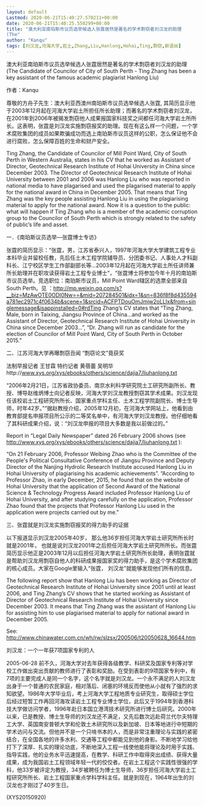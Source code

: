 ```yaml
---
layout: default
Lastmod: 2020-06-21T15:40:27.570211+00:00
date: 2020-06-21T15:40:25.550299+00:00
title: "澳大利亚南珀斯市议员选举候选人张霆居然是著名的学术剽窃者刘汉龙的助理 
(The"
author: "Kanqu"
tags: [刘汉龙,河海大学,岩土,Zhang,Liu,Hanlong,Hohai,Ting,剽窃,新语丝]
---
```


澳大利亚南珀斯市议员选举候选人张霆居然是著名的学术剽窃者刘汉龙的助理 (The Candidate of Councilor of City of South Perth - Ting Zhang has been a key assistant of the famous academic plagiarist Hanlong Liu)

作者：Kanqu

尊敬的方舟子先生：澳大利亚西澳州南珀斯市议员选举候选人张霆, 其简历显示他于2003年12月起在河海大学岩土所担任所长助理；而著名的学术剽窃者刘汉龙，在2001年到2006年被揭发剽窃他人成果报国家科技奖之间都任河海大学岩土所所长。这表明，张霆是刘汉龙实施剽窃报奖的助理。现在有这么样一个问题，一个学术腐败集团的成员如果欺骗成功而选上南珀斯市议员这样的公职，怎么保证他不会进行腐败，怎么保障百姓的生命和财产安全。

Ting Zhang, the Candidate of Councilor of Mill Point Ward, City of South Perth in Western Australia, states in his CV that he worked as Assistant of Director, Geotechnical Research Institute of Hohai University in China since December 2003. The Director of Geotechnical Research Institute of Hohai University between 2001 and 2006 was Hanlong Liu who was reported in national media to have plagarised and used the plagarised material to apply for the national award in China in December 2005. That means that Ting Zhang was the key people assisting Hanlong Liu in using the plagiarising material to apply for the national award. Now it is a question to the public: what will happen if Ting Zhang who is a member of the academic corruption group to the Councilor of South Perth which is strongly related to the safety of public’s life and asset.

一．《南珀斯议员选举—张霆博士专访》

张霆的简历显示：“张霆，男，江苏省泰兴人，1997年河海大学大学建筑工程专业本科毕业并留校任教，先后任土木工程学院辅导员、分团委书记、人事处人才科副科长、江宁校区学生工作部副部长等...2003年12月起在河海大学岩土所任讲师兼所长助理并在职攻读获得岩土工程专业博士”，“张霆博士将参加今年十月的南珀斯市议员选举。竞选职位：南珀斯市议员，Mill Point Ward辖区的选票全部来自South Perth。见 ：http://mp.weixin.qq.com/s?__biz=MzAwOTE0ODI0Nw==&mid=207284501&idx=1&sn=836f8f8d435594a781ec2971c4f0634b&scene=1&srcid=ACFPTDouOmJmjw2oLLlx&from=singlemessage&isappinstalled=0#rdTing Zhang’s CV states that “Ting Zhang, Male, born in Taixing, Jiangsu Province of China...and worked as the Assistant of Director, Geotechnical Research Institute of Hohai University in China since December 2003...”, “Dr. Zhang will run as candidate for the election of Councilor of Mill Point Ward, City of South Perth in October 2015.”

二、江苏河海大学再曝剽窃丑闻 “剽窃论文”竟获奖

法制早报记者 王甘霖 特约记者 黄蓓蕾 吴明华http://www.xys.org/xys/ebooks/others/science/dajia7/liuhanlong.txt

“2006年2月21日，江苏省政协委员、南京水利科学研究院土工研究所副所长、教授、博导赵维炳博士向记者反映，河海大学刘汉龙教授剽窃其学术成果。刘汉龙现任该校岩土工程研究所所长、国家重点学科主任、土木工程学院副院长、博士生导师，时年42岁。”“据赵教授介绍，2005年12月初，在河海大学网站上，他看到由教育部提名申报项目所公示的二等奖名单中，有河海大学刘汉龙教授。他仔细地看了其科研成果介绍，说：“刘汉龙申报的项目大多数是我以前做过的。”

Report in “Legal Daily Newspaper” dated 26 February 2006 shows (see  http://www.xys.org/xys/ebooks/others/science/dajia7/liuhanlong.txt ):

“On 21 February 2006, Professor Weibing Zhao who is the Committee of the People's Political Consultative Conference of Jiangsu Province and Deputy Director of the Nanjing Hydrolic Research Institute accused Hanlong Liu in Hohai University of plagiarising his academic achievements”. “According to Professor Zhao, in early December, 2015, he found that on the website of Hohai University that the application of Second Award of the National Science & Technology Progress Award included Professor Hanlong Liu of Hohai University, and after studying carefully on the application, Professor Zhao found that the projects that Professor Hanlong Liu used in the application were projects carried out by me.”

三、张霆就是刘汉龙实施剽窃报奖的得力助手的证据

以下报道显示刘汉龙2005年40岁， 那么他36岁担任河海大学岩土研究所所长时就是2001年， 也就是说刘汉龙2001年之后担任河海大学岩土研究所所长。而张霆简历显示他正是2003年12月以后担任河海大学岩土研究所所长助理，表明张霆就是帮助刘汉龙用剽窃自他人的科研成果报国家奖的得力助手，是这个学术腐败集团的核心成员。大家在Google里输入“张霆， 刘汉龙”就能够发现他们所有的信息。

The following report show that Hanlong Liu has been working as Director of Geotechnical Research Institute of Hohai University since 2001 until at least 2006, and Ting Zhang’s CV shows that he started working as Assistant of Director of Geotechnical Research Institute of Hohai University since December 2003. It means that Ting Zhang was the assistant of Hanlong Liu for assisting him to use plagiarised material to apply for national award in December 2005.

See: http://www.chinawater.com.cn/wh/rw/slzsx/200506/t20050628_16644.htm

刘汉龙：一个一年获7项国家专利的人

2005-06-28    前不久，河海大学对去年获得各级教学、科研奖及国家专利等对学校工作做出突出贡献的教师进行了表彰和奖励。在受到表彰的9项国家专利中，有7项的主要完成人是同一个名字，这个名字就是刘汉龙。一个永不满足的人刘汉龙出身于一个普通的农民家庭，相对落后、闭塞的环境反而使他从小就有了强烈的求知欲望。1986年大学毕业后，考上河海大学工程地质专业研究生，取得硕士学位后经过短暂工作再回河海攻读岩土工程专业博士学位，此后又于1994年到香港科技大学做访问学者，1996年赴日本国立港湾技术研究所进行博士后研究。2000年以来，已是教授、博士生导师的刘汉龙还不满足，又先后数次远赴荷兰代尔夫特理工大学、英国南安普顿大学和伦敦土木研究所以及新加坡、日本等地进行中短期的学术访问与交流。但他并不是一个只啃书本的人，而是非常注重理论与实践的紧密结合，在全国各地的许多水利、交通等工程中都能见到他的身影。不断地学习给他打下了深厚、扎实的理论功底，不断地深入工程一线使他能将理论及时用于实践、指导实践，他的业务水平迅速提高，在教学、科研工作中取得突出成绩、获得大量成果，成为我国岩土工程领域年轻一代的佼佼者。在岩土工程这个实践性很强的学科，他33岁被评定为教授，34岁被聘任为博士生导师，36岁担任河海大学岩土工程研究所所长、岩土工程国家重点学科学科主任。就是到现在，1964年出生的刘汉龙也才刚过了40岁生日。

(XYS20150920)

